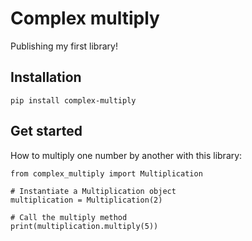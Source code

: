 
# Complex multiply

Publishing my first library!

## Installation

`pip install complex-multiply`

## Get started

How to multiply one number by another with this library:

```
from complex_multiply import Multiplication
    
# Instantiate a Multiplication object
multiplication = Multiplication(2)

# Call the multiply method
print(multiplication.multiply(5))
```
